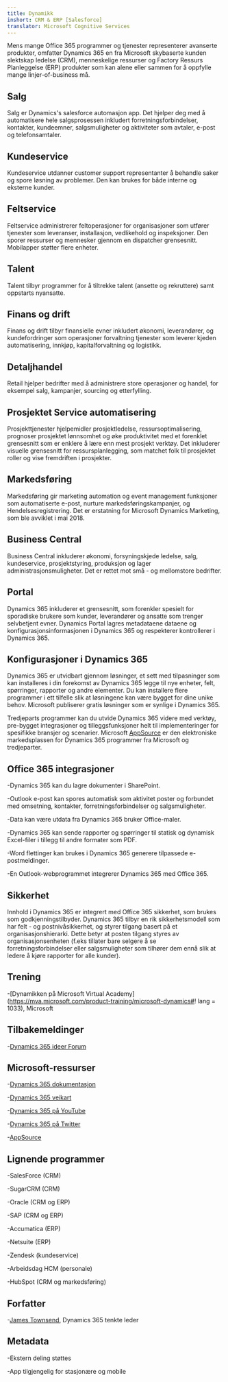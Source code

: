 ```yaml
---
title: Dynamikk
inshort: CRM & ERP [Salesforce]
translator: Microsoft Cognitive Services
---
```



Mens mange Office 365 programmer og tjenester representerer avanserte produkter, omfatter Dynamics 365 en fra Microsoft skybaserte kunden slektskap ledelse (CRM), menneskelige ressurser og Factory Ressurs Planleggelse (ERP) produkter som kan alene eller sammen for å oppfylle mange linjer-of-business må.

Salg
---------

Salg er Dynamics's salesforce automasjon app.  Det hjelper deg med å automatisere hele salgsprosessen inkludert forretningsforbindelser, kontakter, kundeemner, salgsmuligheter og aktiviteter som avtaler, e-post og telefonsamtaler. 

Kundeservice
---------

Kundeservice utdanner customer support representanter å behandle saker og spore løsning av problemer.  Den kan brukes for både interne og eksterne kunder. 

Feltservice
---------

Feltservice administrerer feltoperasjoner for organisasjoner som utfører tjenester som leveranser, installasjon, vedlikehold og inspeksjoner.  Den sporer ressurser og mennesker gjennom en dispatcher grensesnitt.  Mobilapper støtter flere enheter. 

Talent
---------

Talent tilbyr programmer for å tiltrekke talent (ansette og rekruttere) samt oppstarts nyansatte. 

Finans og drift
---------

Finans og drift tilbyr finansielle evner inkludert økonomi, leverandører, og kundefordringer som operasjoner forvaltning tjenester som leverer kjeden automatisering, innkjøp, kapitalforvaltning og logistikk. 

Detaljhandel
---------

Retail hjelper bedrifter med å administrere store operasjoner og handel, for eksempel salg, kampanjer, sourcing og etterfylling. 

Prosjektet Service automatisering
---------

Prosjekttjenester hjelpemidler prosjektledelse, ressursoptimalisering, prognoser prosjektet lønnsomhet og øke produktivitet med et forenklet grensesnitt som er enklere å lære enn mest prosjekt verktøy.  Det inkluderer visuelle grensesnitt for ressursplanlegging, som matchet folk til prosjektet roller og vise fremdriften i prosjekter. 

Markedsføring
---------

Markedsføring gir marketing automation og event management funksjoner som automatiserte e-post, nurture markedsføringskampanjer, og Hendelsesregistrering. Det er erstatning for Microsoft Dynamics Marketing, som ble avviklet i mai 2018.

Business Central
---------

Business Central inkluderer økonomi, forsyningskjede ledelse, salg, kundeservice, prosjektstyring, produksjon og lager administrasjonsmuligheter. Det er rettet mot små - og mellomstore bedrifter.

Portal
---------

Dynamics 365 inkluderer et grensesnitt, som forenkler spesielt for sporadiske brukere som kunder, leverandører og ansatte som trenger selvbetjent evner.  Dynamics Portal lagres metadataene dataene og konfigurasjonsinformasjonen i Dynamics 365 og respekterer kontrollerer i Dynamics 365. 

Konfigurasjoner i Dynamics 365
---------

Dynamics 365 er utvidbart gjennom løsninger, et sett med tilpasninger som kan installeres i din forekomst av Dynamics 365 legge til nye enheter, felt, spørringer, rapporter og andre elementer.  Du kan installere flere programmer i ett tilfelle slik at løsningene kan være bygget for dine unike behov. Microsoft publiserer gratis løsninger som er synlige i Dynamics 365. 

Tredjeparts programmer kan du utvide Dynamics 365 videre med verktøy, pre-bygget integrasjoner og tilleggsfunksjoner helt til implementeringer for spesifikke bransjer og scenarier. Microsoft [AppSource](https://appsource.microsoft.com/en-US/) er den elektroniske markedsplassen for Dynamics 365 programmer fra Microsoft og tredjeparter. 


Office 365 integrasjoner
---------

-Dynamics 365 kan du lagre dokumenter i SharePoint.

-Outlook e-post kan spores automatisk som aktivitet poster og forbundet med omsetning, kontakter, forretningsforbindelser og salgsmuligheter. 

-Data kan være utdata fra Dynamics 365 bruker Office-maler. 

-Dynamics 365 kan sende rapporter og spørringer til statisk og dynamisk Excel-filer i tillegg til andre formater som PDF. 

-Word flettinger kan brukes i Dynamics 365 generere tilpassede e-postmeldinger. 

-En Outlook-webprogrammet integrerer Dynamics 365 med Office 365. 


Sikkerhet
---------

Innhold i Dynamics 365 er integrert med Office 365 sikkerhet, som brukes som godkjenningstilbyder.  Dynamics 365 tilbyr en rik sikkerhetsmodell som har felt - og postnivåsikkerhet, og styrer tilgang basert på et organisasjonshierarki.  Dette betyr at posten tilgang styres av organisasjonsenheten (f.eks tillater bare selgere å se forretningsforbindelser eller salgsmuligheter som tilhører dem ennå slik at ledere å kjøre rapporter for alle kunder).

Trening
---------

-[Dynamikken på Microsoft Virtual Academy](https://mva.microsoft.com/product-training/microsoft-dynamics#! lang = 1033), Microsoft

Tilbakemeldinger
---------

-[Dynamics 365 ideer Forum](https://experience.dynamics.com/ideas/list/?forum=1c8854a6-5cdf-4681-bba8-4b6b806fcf7d)

Microsoft-ressurser
---------

-[Dynamics 365 dokumentasjon](https://docs.microsoft.com/en-us/dynamics365/)

-[Dynamics 365 veikart](https://dynamics.microsoft.com/en-us/release/spring-2018-release/#release-notes)

-[Dynamics 365 på YouTube](https://www.youtube.com/channel/UCJGCg4rB3QSs8y_1FquelBQ)

-[Dynamics 365 på Twitter](https://twitter.com/MSFTDynamics365)

-[AppSource](https://appsource.microsoft.com/en-US/)

Lignende programmer
--------------------

-SalesForce (CRM)

-SugarCRM (CRM)

-Oracle (CRM og ERP)

-SAP (CRM og ERP)

-Accumatica (ERP)

-Netsuite (ERP)

-Zendesk (kundeservice)

-Arbeidsdag HCM (personale)

-HubSpot (CRM og markedsføring)

Forfatter
---------

-[James Townsend](https://twitter.com/jamestownsend), Dynamics 365 tenkte leder

Metadata
--------

-Ekstern deling støttes

-App tilgjengelig for stasjonære og mobile



